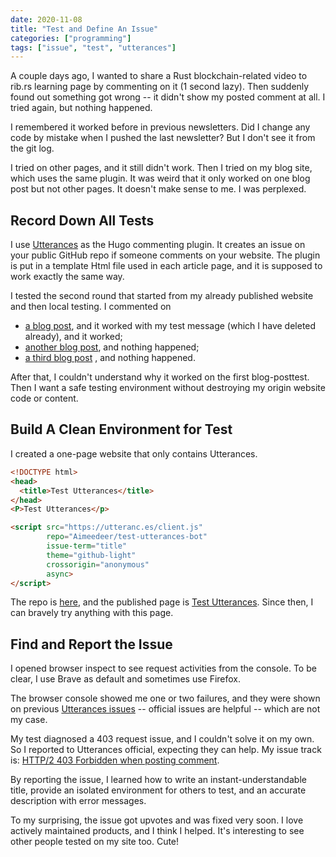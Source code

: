```yaml
---
date: 2020-11-08
title: "Test and Define An Issue"
categories: ["programming"]
tags: ["issue", "test", "utterances"]
---
```


A couple days ago, I wanted to share a Rust blockchain-related video 
to rib.rs learning page by commenting on it (1 second lazy).
Then suddenly found out something got wrong --
it didn't show my posted comment at all.
I tried again, but nothing happened.

I remembered it worked before in previous newsletters.
Did I change any code by mistake when I pushed the last newsletter?
But I don't see it from the git log.

I tried on other pages, and it still didn't work.
Then I tried on my blog site, which uses the same plugin.
It was weird that it only worked on one blog post but
not other pages.
It doesn't make sense to me. I was perplexed.


## Record Down All Tests

I use [Utterances](https://github.com/utterance/utterances)
as the Hugo commenting plugin.
It creates an issue on your public GitHub repo
if someone comments on your website.
The plugin is put in a template Html file
used in each article page, and it is
supposed to work exactly the same way.

I tested the second round
that started from my already published website
and then local testing. I commented on
- [a blog post](https://impl.dev/posts/write-readable-rust-code/), and it worked with my test message
  (which I have deleted already), and it worked;
- [another blog post](https://impl.dev/posts/2020-05-10-notes-on-rules-of-thumb/), and nothing happened;
- [a third blog post](https://impl.dev/reports/2020-09-27/) , and
  nothing happened.

After that, I couldn't understand why it worked on the first blog-posttest. Then I want a safe testing environment without
destroying my origin website code or content.

## Build A Clean Environment for Test

I created a one-page website that only contains Utterances.

```html
<!DOCTYPE html>
<head>
  <title>Test Utterances</title>
</head>
<P>Test Utterances</p>

<script src="https://utteranc.es/client.js"
        repo="Aimeedeer/test-utterances-bot"
        issue-term="title"
        theme="github-light"
        crossorigin="anonymous"
        async>
</script>
```

The repo is [here](https://github.com/Aimeedeer/test-utterances-bot),
and the published page is
[Test Utterances](https://aimeedeer.github.io/test-utterances-bot/).
Since then, I can bravely try anything with this page.


## Find and Report the Issue

I opened browser inspect to see request activities from the console.
To be clear, I use Brave as default and sometimes use Firefox.	

The browser console showed me one or two failures,
and they were shown on previous
[Utterances issues](https://github.com/utterance/utterances/issues)
-- official issues are helpful
-- which are not my case.

My test diagnosed a 403 request issue,
and I couldn't solve it on my own.
So I reported to Utterances official, expecting they can help.
My issue track is:
[HTTP/2 403 Forbidden when posting comment](https://github.com/utterance/utterances/issues/418).

By reporting the issue,
I learned how to write an instant-understandable title,
provide an isolated environment for others to test,
and an accurate description with error messages.

To my surprising, the issue got upvotes and was fixed very soon.
I love actively maintained products, and I think I helped.
It's interesting to see other people tested on my site too. Cute!
